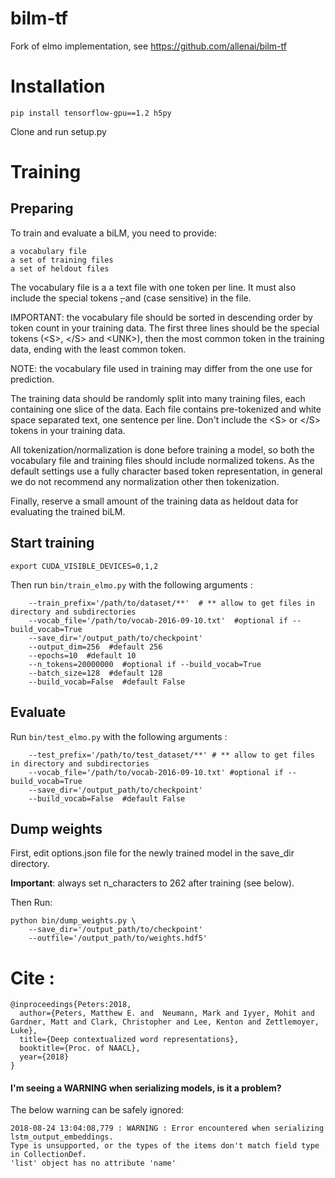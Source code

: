 # bilm-tf
Fork of elmo implementation, see https://github.com/allenai/bilm-tf

# Installation
```
pip install tensorflow-gpu==1.2 h5py
```
Clone and run setup.py

# Training
## Preparing

To train and evaluate a biLM, you need to provide:

    a vocabulary file
    a set of training files
    a set of heldout files

The vocabulary file is a a text file with one token per line. It must also include the special tokens <S>, </S> and <UNK> (case sensitive) in the file.

IMPORTANT: the vocabulary file should be sorted in descending order by token count in your training data. The first three lines should be the special tokens (\<S>, \</S> and \<UNK>), then the most common token in the training data, ending with the least common token.

NOTE: the vocabulary file used in training may differ from the one use for prediction.

The training data should be randomly split into many training files, each containing one slice of the data. Each file contains pre-tokenized and white space separated text, one sentence per line. Don't include the \<S> or \</S> tokens in your training data.

All tokenization/normalization is done before training a model, so both the vocabulary file and training files should include normalized tokens. As the default settings use a fully character based token representation, in general we do not recommend any normalization other then tokenization.

Finally, reserve a small amount of the training data as heldout data for evaluating the trained biLM.


## Start training
```
export CUDA_VISIBLE_DEVICES=0,1,2
```
Then run ```bin/train_elmo.py``` with the following arguments :
```
    --train_prefix='/path/to/dataset/**'  # ** allow to get files in directory and subdirectories
    --vocab_file='/path/to/vocab-2016-09-10.txt'  #optional if --build_vocab=True
    --save_dir='/output_path/to/checkpoint' 
    --output_dim=256  #default 256
    --epochs=10  #default 10
    --n_tokens=20000000  #optional if --build_vocab=True 
    --batch_size=128  #default 128
    --build_vocab=False  #default False
```
## Evaluate

Run ```bin/test_elmo.py``` with the following arguments :
```
    --test_prefix='/path/to/test_dataset/**' # ** allow to get files in directory and subdirectories
    --vocab_file='/path/to/vocab-2016-09-10.txt' #optional if --build_vocab=True
    --save_dir='/output_path/to/checkpoint'
    --build_vocab=False  #default False
```

## Dump weights
First, edit options.json file for the newly trained model in the save_dir directory. 

**Important**: always set n_characters to 262 after training (see below).

Then Run:
```
python bin/dump_weights.py \
    --save_dir='/output_path/to/checkpoint'
    --outfile='/output_path/to/weights.hdf5'
```

# Cite :

```
@inproceedings{Peters:2018,
  author={Peters, Matthew E. and  Neumann, Mark and Iyyer, Mohit and Gardner, Matt and Clark, Christopher and Lee, Kenton and Zettlemoyer, Luke},
  title={Deep contextualized word representations},
  booktitle={Proc. of NAACL},
  year={2018}
}
```


#### I'm seeing a WARNING when serializing models, is it a problem?
The below warning can be safely ignored:
```
2018-08-24 13:04:08,779 : WARNING : Error encountered when serializing lstm_output_embeddings.
Type is unsupported, or the types of the items don't match field type in CollectionDef.
'list' object has no attribute 'name'
```
